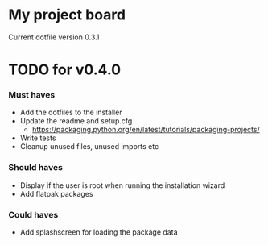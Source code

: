 # My project board
Current dotfile version 0.3.1

# TODO for v0.4.0

### Must haves

- Add the dotfiles to the installer
- Update the readme and setup.cfg
  - https://packaging.python.org/en/latest/tutorials/packaging-projects/
- Write tests
- Cleanup unused files, unused imports etc

### Should haves

- Display if the user is root when running the installation wizard
- Add flatpak packages

### Could haves

- Add splashscreen for loading the package data
